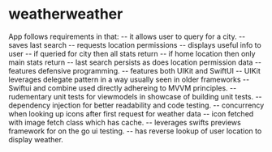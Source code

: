 # weatherweather

App follows requirements in that:
-- it allows user to query for a city.
-- saves last search
-- requests location permissions
-- displays useful info to user
  -- if queried for city then all stats return
  -- if home location then only main stats return
-- last search persists as does location permission data
-- features defensive programming.
-- features both UIKit and SwiftUI
-- UIKit leverages delegate pattern in a way usually seen in older frameworks
-- Swiftui and combine used directly adhereing to MVVM principles.
-- rudementary unit tests for viewmodels in showcase of building unit tests.
-- dependency injection for better readability and code testing. 
-- concurrency when looking up icons after first request for weather data
  -- icon fetched with image fetch class which has cache.
-- leverages swifts previews framework for on the go ui testing. 
-- has reverse lookup of user location to display weather. 
